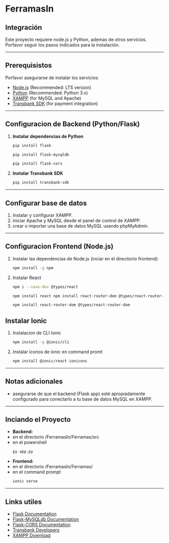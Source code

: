 # FerramasIn

## Integración

Este proyecto requiere node.js y Python, ademas de otros servicios. Porfavor seguir los pasos indicados para la instalación.

---

## Prerequisistos

Porfavor asegurarse de instalar los servicios:

- [Node.js](https://nodejs.org/) (Recommended: LTS version)
- [Python](https://www.python.org/) (Recommended: Python 3.x)
- [XAMPP](https://www.apachefriends.org/download.html) (for MySQL and Apache)
- [Transbank SDK](https://www.transbankdevelopers.cl) (for payment integration)

---

## Configuracion de Backend (Python/Flask)

1. **Instalar dependencias de Python**  

   ```bash
   pip install flask 
   ```
   ```bash
   pip install flask-mysqldb
   ```
   ```bash
   pip install flask-cors
   ```

3. **Instalar Transbank SDK**

   ```bash
   pip install transbank-sdk
   ```
---

## Configurar base de datos

1. Instalar y configurar XAMPP.
2. iniciar Apache y MySQL desde el panel de control de XAMPP.
3. crear o importar una base de datos MySQL usando phpMyAdmin.

---

## Configuracion Frontend (Node.js)

1. Instalar las dependencias de Node.js (inciar en el direcitorio frontend):

   ```bash
   npm install -g npm 
   ```
2. Instalar React

   ```bash
   npm i --save-dev @types/react
   ```
   ```bash
   npm install react npm install react-router-dom @types/react-router-dom
   ```
   ```bash
   npm install react-router-dom @types/react-router-dom
   ```
## Instalar Ionic

1. Instalacion de CLI Ionic

   ```bash
   npm install -g @ionic/cli
   ```
   
2. Instalar iconos de ionic en command promt

   ```bash
   npm install @ionic/react ionicons
   ```
---

##  Notas adicionales

- asegurarse de que el backend (Flask app) esté apropiadamente configurado para conectarlo a tu base de datos MySQL en XAMPP.
---

## Inciando el Proyecto

- **Backend:**
- en el directorio /FerramasIn/Ferramas/src
- en el powershell
  ```bash
  py app.py
  ```
- **Frontend:**
- en el directorio /FerramasIn/Ferramas/
- en el  command prompt
  ```bash
  ionic serve
  ```

---

## Links utiles

- [Flask Documentation](https://flask.palletsprojects.com/)
- [Flask-MySQLdb Documentation](https://flask-mysqldb.readthedocs.io/)
- [Flask-CORS Documentation](https://flask-cors.readthedocs.io/)
- [Transbank Developers](https://www.transbankdevelopers.cl/)
- [XAMPP Download](https://www.apachefriends.org/download.html)
